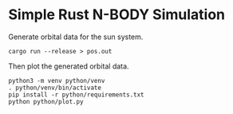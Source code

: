 # Simple Rust N-BODY Simulation

Generate orbital data for the sun system.
```
cargo run --release > pos.out
```

Then plot the generated orbital data.
```
python3 -m venv python/venv
. python/venv/bin/activate
pip install -r python/requirements.txt
python python/plot.py
```